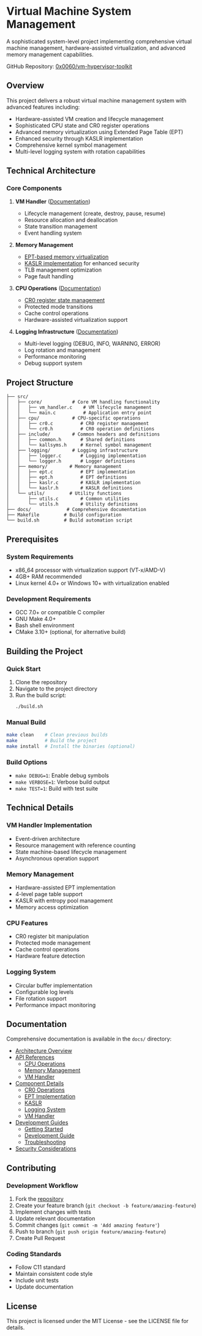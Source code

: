 # Virtual Machine System Management

A sophisticated system-level project implementing comprehensive virtual machine management, hardware-assisted virtualization, and advanced memory management capabilities.

GitHub Repository: [0x0060/vm-hypervisor-toolkit](https://github.com/0x0060/vm-hypervisor-toolkit)

## Overview

This project delivers a robust virtual machine management system with advanced features including:
- Hardware-assisted VM creation and lifecycle management
- Sophisticated CPU state and CR0 register operations
- Advanced memory virtualization using Extended Page Table (EPT)
- Enhanced security through KASLR implementation
- Comprehensive kernel symbol management
- Multi-level logging system with rotation capabilities

## Technical Architecture

### Core Components

1. **VM Handler** ([Documentation](docs/components/vm-handler.md))
   - Lifecycle management (create, destroy, pause, resume)
   - Resource allocation and deallocation
   - State transition management
   - Event handling system

2. **Memory Management**
   - [EPT-based memory virtualization](docs/components/ept.md)
   - [KASLR implementation](docs/components/kaslr.md) for enhanced security
   - TLB management optimization
   - Page fault handling

3. **CPU Operations** ([Documentation](docs/api/cpu-operations.md))
   - [CR0 register state management](docs/components/cr0.md)
   - Protected mode transitions
   - Cache control operations
   - Hardware-assisted virtualization support

4. **Logging Infrastructure** ([Documentation](docs/components/logging.md))
   - Multi-level logging (DEBUG, INFO, WARNING, ERROR)
   - Log rotation and management
   - Performance monitoring
   - Debug support system

## Project Structure

```
├── src/
│   ├── core/           # Core VM handling functionality
│   │   ├── vm_handler.c    # VM lifecycle management
│   │   └── main.c          # Application entry point
│   ├── cpu/            # CPU-specific operations
│   │   ├── cr0.c          # CR0 register management
│   │   └── cr0.h          # CR0 operation definitions
│   ├── include/        # Common headers and definitions
│   │   ├── common.h       # Shared definitions
│   │   └── kallsyms.h     # Kernel symbol management
│   ├── logging/        # Logging infrastructure
│   │   ├── logger.c       # Logging implementation
│   │   └── logger.h       # Logger definitions
│   ├── memory/        # Memory management
│   │   ├── ept.c          # EPT implementation
│   │   ├── ept.h          # EPT definitions
│   │   ├── kaslr.c        # KASLR implementation
│   │   └── kaslr.h        # KASLR definitions
│   └── utils/         # Utility functions
│       ├── utils.c        # Common utilities
│       └── utils.h        # Utility definitions
├── docs/             # Comprehensive documentation
├── Makefile         # Build configuration
└── build.sh         # Build automation script
```

## Prerequisites

### System Requirements
- x86_64 processor with virtualization support (VT-x/AMD-V)
- 4GB+ RAM recommended
- Linux kernel 4.0+ or Windows 10+ with virtualization enabled

### Development Requirements
- GCC 7.0+ or compatible C compiler
- GNU Make 4.0+
- Bash shell environment
- CMake 3.10+ (optional, for alternative build)

## Building the Project

### Quick Start
1. Clone the repository
2. Navigate to the project directory
3. Run the build script:
   ```bash
   ./build.sh
   ```

### Manual Build
```bash
make clean    # Clean previous builds
make          # Build the project
make install  # Install the binaries (optional)
```

### Build Options
- `make DEBUG=1`: Enable debug symbols
- `make VERBOSE=1`: Verbose build output
- `make TEST=1`: Build with test suite

## Technical Details

### VM Handler Implementation
- Event-driven architecture
- Resource management with reference counting
- State machine-based lifecycle management
- Asynchronous operation support

### Memory Management
- Hardware-assisted EPT implementation
- 4-level page table support
- KASLR with entropy pool management
- Memory access optimization

### CPU Features
- CR0 register bit manipulation
- Protected mode management
- Cache control operations
- Hardware feature detection

### Logging System
- Circular buffer implementation
- Configurable log levels
- File rotation support
- Performance impact monitoring

## Documentation

Comprehensive documentation is available in the `docs/` directory:
- [Architecture Overview](docs/architecture/high-level-design.md)
- [API References](docs/api/)
  - [CPU Operations](docs/api/cpu-operations.md)
  - [Memory Management](docs/api/memory-management.md)
  - [VM Handler](docs/api/vm-handler.md)
- [Component Details](docs/components/)
  - [CR0 Operations](docs/components/cr0.md)
  - [EPT Implementation](docs/components/ept.md)
  - [KASLR](docs/components/kaslr.md)
  - [Logging System](docs/components/logging.md)
  - [VM Handler](docs/components/vm-handler.md)
- [Development Guides](docs/guides/)
  - [Getting Started](docs/guides/getting-started.md)
  - [Development Guide](docs/guides/development-guide.md)
  - [Troubleshooting](docs/guides/troubleshooting.md)
- [Security Considerations](docs/architecture/security.md)

## Contributing

### Development Workflow
1. Fork the [repository](https://github.com/0x0060/vm-hypervisor-toolkit)
2. Create your feature branch (`git checkout -b feature/amazing-feature`)
3. Implement changes with tests
4. Update relevant documentation
5. Commit changes (`git commit -m 'Add amazing feature'`)
6. Push to branch (`git push origin feature/amazing-feature`)
7. Create Pull Request

### Coding Standards
- Follow C11 standard
- Maintain consistent code style
- Include unit tests
- Update documentation

## License

This project is licensed under the MIT License - see the LICENSE file for details.
